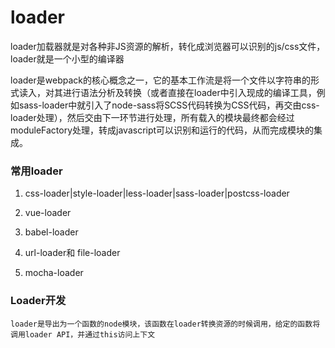 # loader

   loader加载器就是对各种非JS资源的解析，转化成浏览器可以识别的js/css文件，loader就是一个小型的编译器

   loader是webpack的核心概念之一，它的基本工作流是将一个文件以字符串的形式读入，对其进行语法分析及转换（或者直接在loader中引入现成的编译工具，例如sass-loader中就引入了node-sass将SCSS代码转换为CSS代码，再交由css-loader处理），然后交由下一环节进行处理，所有载入的模块最终都会经过moduleFactory处理，转成javascript可以识别和运行的代码，从而完成模块的集成。

### 常用loader

   1. css-loader|style-loader|less-loader|sass-loader|postcss-loader

   2. vue-loader

   3. babel-loader

   4. url-loader和 file-loader

   5. mocha-loader

### Loader开发

    loader是导出为一个函数的node模块，该函数在loader转换资源的时候调用，给定的函数将调用loader API，并通过this访问上下文
    
    
